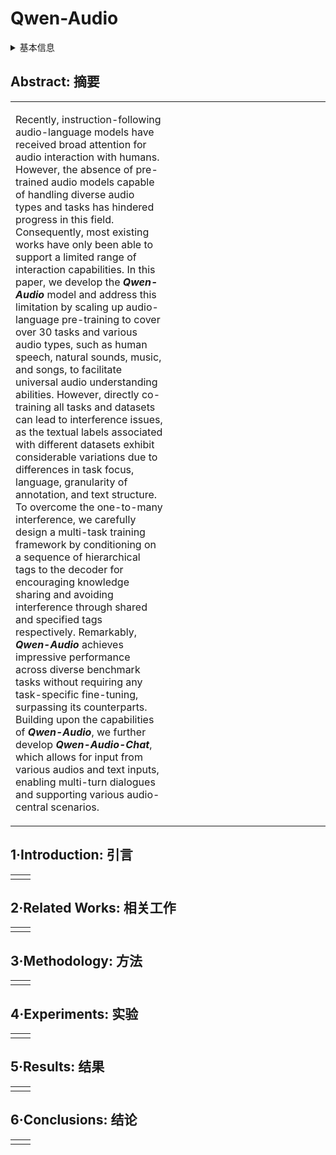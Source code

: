 # Qwen-Audio

<details>
<summary>基本信息</summary>

- 标题: "Qwen-Audio: Advancing Universal Audio Understanding via Unified Large-Scale Audio-Language Models"
- 作者:
  - 01 Yunfei Chu
  - 02 Jin Xu
  - 03 Xiaohuan Zhou
  - 04 Qian Yang
  - 05 Shiliang Zhang
  - 06 Zhijie Yan
  - 07 Chang Zhou
  - 08 Jingren Zhou
- 链接:
  - [ArXiv](https://arxiv.org/abs/2311.07919)
  - [Publication]
  - [Github](https://github.com/QwenLM/Qwen-Audio)
  - [Demo](https://qwen-audio.github.io/Qwen-Audio/)
- 文件:
  - [ArXiv](../_PDF/2311.07919v2__Qwen-Audio__Advancing_Universal_Audio_Understanding_via_Unified_Large-Scale_Audio-Language_Models.pdf)
  - [Publication] #TODO

</details>

## Abstract: 摘要

<table><tr><td width="50%">

Recently, instruction-following audio-language models have received broad attention for audio interaction with humans.
However, the absence of pre-trained audio models capable of handling diverse audio types and tasks has hindered progress in this field.
Consequently, most existing works have only been able to support a limited range of interaction capabilities.
In this paper, we develop the ***Qwen-Audio*** model and address this limitation by scaling up audio-language pre-training to cover over 30 tasks and various audio types, such as human speech, natural sounds, music, and songs, to facilitate universal audio understanding abilities.
However, directly co-training all tasks and datasets can lead to interference issues, as the textual labels associated with different datasets exhibit considerable variations due to differences in task focus, language, granularity of annotation, and text structure.
To overcome the one-to-many interference, we carefully design a multi-task training framework by conditioning on a sequence of hierarchical tags to the decoder for encouraging knowledge sharing and avoiding interference through shared and specified tags respectively.
Remarkably, ***Qwen-Audio*** achieves impressive performance across diverse benchmark tasks without requiring any task-specific fine-tuning, surpassing its counterparts.
Building upon the capabilities of ***Qwen-Audio***, we further develop ***Qwen-Audio-Chat***, which allows for input from various audios and text inputs, enabling multi-turn dialogues and supporting various audio-central scenarios.

</td><td>

</td></tr></table>

## 1·Introduction: 引言

<table><tr><td width="50%">

</td></tr></table>

## 2·Related Works: 相关工作

<table><tr><td width="50%">

</td></tr></table>

## 3·Methodology: 方法

<table><tr><td width="50%">

</td></tr></table>

## 4·Experiments: 实验

<table><tr><td width="50%">

</td></tr></table>

## 5·Results: 结果

<table><tr><td width="50%">

</td></tr></table>

## 6·Conclusions: 结论

<table><tr><td width="50%">

</td></tr></table>
